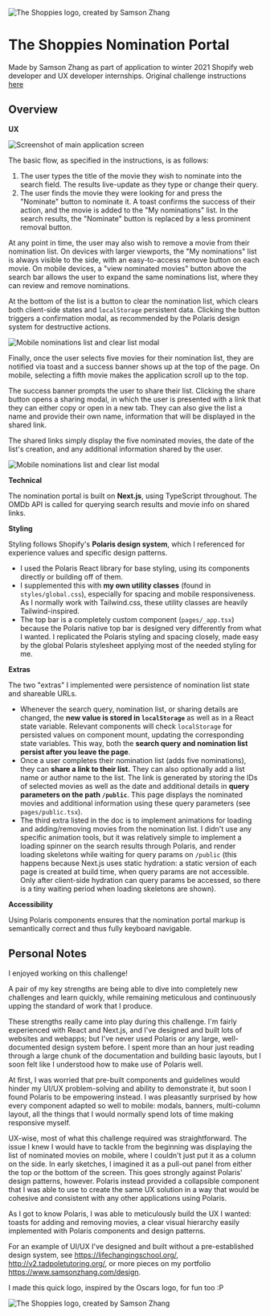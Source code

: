 ![The Shoppies logo, created by Samson Zhang](./public/logo-text.png)

# The Shoppies Nomination Portal
Made by Samson Zhang as part of application to winter 2021 Shopify web developer and UX developer internships. Original challenge instructions [here](https://docs.google.com/document/d/1AZO0BZwn1Aogj4f3PDNe1mhq8pKsXZxtrG--EIbP_-w/preview?pru=AAABdI4KLHc*1OQJp7_pyxcqdHOIoJzf_g#heading=h.31w9woubunro)

## Overview
**UX**

![Screenshot of main application screen](./readme/cover.jpg)

The basic flow, as specified in the instructions, is as follows:

1. The user types the title of the movie they wish to nominate into the search field. The results live-update as they type or change their query.
2. The user finds the movie they were looking for and press the "Nominate" button to nominate it. A toast confirms the success of their action, and the movie is added to the "My nominations" list. In the search results, the "Nominate" button is replaced by a less prominent removal button.

At any point in time, the user may also wish to remove a movie from their nomination list. On devices with larger viewports, the "My nominations" list is always visible to the side, with an easy-to-access remove button on each movie. On mobile devices, a "view nominated movies" button above the search bar allows the user to expand the same nominations list, where they can review and remove nominations.

At the bottom of the list is a button to clear the nomination list, which clears both client-side states and `localStorage` persistent data. Clicking the button triggers a confirmation modal, as recommended by the Polaris design system for destructive actions.

![Mobile nominations list and clear list modal](./readme/clearlist.jpg)

Finally, once the user selects five movies for their nomination list, they are notified via toast and a success banner shows up at the top of the page. On mobile, selecting a fifth movie makes the application scroll up to the top.

The success banner prompts the user to share their list. Clicking the share button opens a sharing modal, in which the user is presented with a link that they can either copy or open in a new tab. They can also give the list a name and provide their own name, information that will be displayed in the shared link.

The shared links simply display the five nominated movies, the date of the list's creation, and any additional information shared by the user.

![Mobile nominations list and clear list modal](./readme/share.jpg)

**Technical**

The nomination portal is built on **Next.js**, using TypeScript throughout. The OMDb API is called for querying search results and movie info on shared links.

**Styling**

Styling follows Shopify's **Polaris design system**, which I referenced for experience values and specific design patterns.
- I used the Polaris React library for base styling, using its components directly or building off of them.
- I supplemented this with **my own utility classes** (found in `styles/global.css`), especially for spacing and mobile responsiveness. As I normally work with Tailwind.css, these utility classes are heavily Tailwind-inspired.
- The top bar is a completely custom component (`pages/_app.tsx`) because the Polaris native top bar is designed very differently from what I wanted. I replicated the Polaris styling and spacing closely, made easy by the global Polaris stylesheet applying most of the needed styling for me.

**Extras**

The two "extras" I implemented were persistence of nomination list state and shareable URLs.
- Whenever the search query, nomination list, or sharing details are changed, the **new value is stored in `localStorage`** as well as in a React state variable. Relevant components will check `localStorage` for persisted values on component mount, updating the corresponding state variables. This way, both the **search query and nomination list persist after you leave the page**.
- Once a user completes their nomination list (adds five nominations), they can **share a link to their list.** They can also optionally add a list name or author name to the list. The link is generated by storing the IDs of selected movies as well as the date and additional details in **query parameters on the path `/public`**. This page displays the nominated movies and additional information using these query parameters (see `pages/public.tsx`).
- The third extra listed in the doc is to implement animations for loading and adding/removing movies from the nomination list. I didn't use any specific animation tools, but it was relatively simple to implement a loading spinner on the search results through Polaris, and render loading skeletons while waiting for query params on `/public` (this happens because Next.js uses static hydration: a static version of each page is created at build time, when query params are not accessible. Only after client-side hydration can query params be accessed, so there is a tiny waiting period when loading skeletons are shown).

**Accessibility**

Using Polaris components ensures that the nomination portal markup is semantically correct and thus fully keyboard navigable.

##  Personal Notes
I enjoyed working on this challenge!

A pair of my key strengths are being able to dive into completely new challenges and learn quickly, while remaining meticulous and continuously upping the standard of work that I produce.

These strengths really came into play during this challenge. I'm fairly experienced with React and Next.js, and I've designed and built lots of websites and webapps; but I've never used Polaris or any large, well-documented design system before. I spent more than an hour just reading through a large chunk of the documentation and building basic layouts, but I soon felt like I understood how to make use of Polaris well.

At first, I was worried that pre-built components and guidelines would hinder my UI/UX problem-solving and ability to demonstrate it, but soon I found Polaris to be empowering instead. I was pleasantly surprised by how every component adapted so well to mobile: modals, banners, multi-column layout, all the things that I would normally spend lots of time making responsive myself.

UX-wise, most of what this challenge required was straightforward. The issue I knew I would have to tackle from the beginning was displaying the list of nominated movies on mobile, where I couldn't just put it as a column on the side. In early sketches, I imagined it as a pull-out panel from either the top or the bottom of the screen. This goes strongly against Polaris' design patterns, however. Polaris instead provided a collapsible component that I was able to use to create the same UX solution in a way that would be cohesive and consistent with any other applications using Polaris.

As I got to know Polaris, I was able to meticulously build the UX I wanted: toasts for adding and removing movies, a clear visual hierarchy easily implemented with Polaris components and design patterns.

For an example of UI/UX I've designed and built without a pre-established design system, see https://lifechangingschool.org/, http://v2.tadpoletutoring.org/, or more pieces on my portfolio https://www.samsonzhang.com/design.

I made this quick logo, inspired by the Oscars logo, for fun too :P

![The Shoppies logo, created by Samson Zhang](./public/logo-text.png)